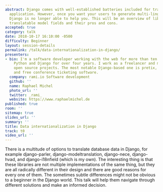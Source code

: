 ```yaml
---
abstract: Django comes with well-established batteries included for translating an
  application. However, once you want your users to generate multi-lingual site contents
  Django is no longer able to help you. This will be an overview of libraries implementing
  translatable model fields and their pros and cons.
accepted: true
category: talk
date: 2018-10-17 16:10:00 -0500
difficulty: Beginner
layout: session-details
permalink: /talk/data-internationalization-in-django/
presenters:
- bio: I'm a software developer working with the web for more than ten years and with
    Python and Django for over four years. I work as a freelancer and maintain multiple
    open source projects. The most notable Django-based one is pretix, a full-featured
    and free conference ticketing software.
  company: rami.io Software development
  github: ''
  name: Raphael Michel
  photo_url: ''
  twitter: _rami_
  website: https://www.raphaelmichel.de
published: true
room: ''
sitemap: true
slides_url: ''
summary: ''
title: Data internationalization in Django
track: t0
video_url: ''
---
```


There is a multitude of options to translate database data in Django, for example django-parler, django-modeltranslation, django-nece, django-hvad, and django-i18nfield (which is my own). The interesting thing is that these libraries are not multiple implementations of the same thing, but they are all radically different in their design and there are good reasons for every one of them. The sometimes subtle differences might not be obvious to a beginner in the Django world. This talk will help them navigate through different solutions and make an informed decision.